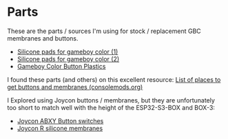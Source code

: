 # Parts

These are the parts / sources I'm using for stock / replacement GBC membranes
and buttons.

- [Silicone pads for gameboy color (1)](https://funnyplaying.com/collections/product/products/gbc-replacement-silicone-pads)
- [Silicone pads for gameboy color (2)](https://www.retromodding.com/products/game-boy-color-silicone-pads)
- [Gameboy Color Button Plastics](https://funnyplaying.com/collections/product/products/cgb-custom-buttons?variant=39333911920701)

I found these parts (and others) on this excellent resource:
[List of places to get buttons and membranes
(consolemods.org)](https://consolemods.org/wiki/Game_Boy:Buttons_and_Membranes#GameBoy_Color_(CGB-001))

I Explored using Joycon buttons / membranes, but they are unfortunately too
short to match well with the height of the ESP32-S3-BOX and BOX-3:

- [Joycon ABXY Button switches](https://www.aliexpress.us/item/4001296524057.html)
- [Joycon R silicone membranes](https://handheldlegend.com/products/nintendo-switch-silicone-membranes-right-joy-con)
